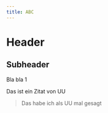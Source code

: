 ```yaml
---
title: ABC
---
```


# Header

## Subheader

Bla bla 1

Das ist ein Zitat von UU

> Das habe ich als UU mal gesagt
